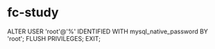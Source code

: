# fc-study

ALTER USER 'root'@'%' IDENTIFIED WITH mysql_native_password BY 'root';
FLUSH PRIVILEGES;
EXIT;